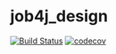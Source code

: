 # job4j_design
[![Build Status](https://travis-ci.org/OlegKolchin/job4j_design.svg?branch=master)](https://travis-ci.org/OlegKolchin/job4j_design)
[![codecov](https://codecov.io/gh/OlegKolchin/job4j_design/branch/master/graph/badge.svg?token=ALSF5DUIB6)](https://codecov.io/gh/OlegKolchin/job4j_design)
